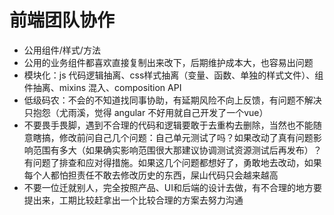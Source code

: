 # 前端团队协作

* 公用组件/样式/方法
* 公用的业务组件都喜欢直接复制出来改下，后期维护成本大，也容易出问题
* 模块化：js 代码逻辑抽离、css样式抽离（变量、函数、单独的样式文件）、组件抽离、mixins 混入、composition API
* 低级码农：不会的不知道找同事协助，有延期风险不向上反馈，有问题不解决只抱怨（尤雨溪，觉得 angular 不好用就自己开发了一个vue）
* 不要畏手畏脚，遇到不合理的代码和逻辑要敢于去重构去删除，当然也不能随意瞎搞，修改前问自己几个问题：自己单元测试了吗？如果改动了真有问题影响范围有多大（如果确实影响范围很大那建议协调测试资源测试后再发布）？有问题了排查和应对得措施。如果这几个问题都想好了，勇敢地去改动，如果每个人都怕担责任不敢去修改历史的东西，屎山代码只会越来越高
* 不要一位迁就别人，完全按照产品、UI和后端的设计去做，有不合理的地方要提出来，工期比较赶拿出一个比较合理的方案去努力沟通